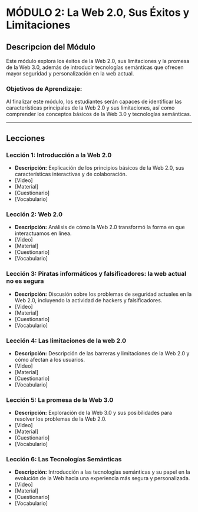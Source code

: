 # MÓDULO 2: La Web 2.0, Sus Éxitos y Limitaciones
## Descripcion del Módulo
Este módulo explora los éxitos de la Web 2.0, sus limitaciones y la promesa de la Web 3.0, además de introducir tecnologías semánticas que ofrecen mayor seguridad y personalización en la web actual.
### Objetivos de Aprendizaje: 
Al finalizar este módulo, los estudiantes serán capaces de identificar las características principales de la Web 2.0 y sus limitaciones, así como comprender los conceptos básicos de la Web 3.0 y tecnologías semánticas.
________________________________________
## Lecciones
### Lección 1: Introducción a la Web 2.0
* **Descripción:** Explicación de los principios básicos de la Web 2.0, sus características interactivas y de colaboración.
* [Video]
* [Material]
* [Cuestionario]
* [Vocabulario]

### Lección 2: Web 2.0
* **Descripción:** Análisis de cómo la Web 2.0 transformó la forma en que interactuamos en línea.
* [Video]
* [Material]
* [Cuestionario]
* [Vocabulario]

### Lección 3: Piratas informáticos y falsificadores: la web actual no es segura
* **Descripción:** Discusión sobre los problemas de seguridad actuales en la Web 2.0, incluyendo la actividad de hackers y falsificadores.
* [Video]
* [Material]
* [Cuestionario]
* [Vocabulario]

### Lección 4: Las limitaciones de la web 2.0
* **Descripción:** Descripción de las barreras y limitaciones de la Web 2.0 y cómo afectan a los usuarios.
* [Video]
* [Material]
* [Cuestionario]
* [Vocabulario]

### Lección 5: La promesa de la Web 3.0
* **Descripción:** Exploración de la Web 3.0 y sus posibilidades para resolver los problemas de la Web 2.0.
* [Video]
* [Material]
* [Cuestionario]
* [Vocabulario]

### Lección 6: Las Tecnologías Semánticas
* **Descripción:** Introducción a las tecnologías semánticas y su papel en la evolución de la Web hacia una experiencia más segura y personalizada.
* [Video]
* [Material]
* [Cuestionario]
* [Vocabulario]
